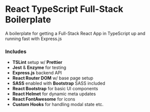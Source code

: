 # React TypeScript Full-Stack Boilerplate

A boilerplate for getting a Full-Stack React App in TypeScript up and running fast with Express.js

### Includes

- **TSLint** setup w/ **Prettier**
- **Jest** & **Enzyme** for testing
- **Express.js** backend API
- **React Router DOM** w/ base page setup
- **SASS** enabled with **Bootstrap** SASS included
- **React Bootstrap** for basic UI components
- **React Helmet** for dynamic meta updates
- **React FontAwesome** for icons
- **Custom Hooks** for handling modal state etc.
